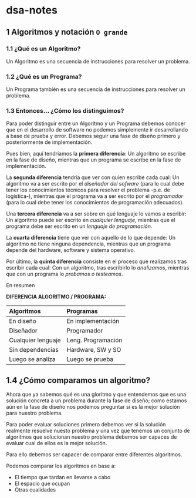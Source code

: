 # dsa-notes

## 1 Algoritmos y notación `O grande`

### 1.1 ¿Qué es un Algoritmo?

Un Algoritmo es una secuencia de instrucciones para resolver un problema.

### 1.2 ¿Qué es un Programa?

Un Programa también es una secuencia de instrucciones para resolver un problema.

### 1.3 Entonces... ¿Cómo los distinguimos?

Para poder distinguir entre un Algoritmo y un Programa debemos conocer que en el desarrollo de software no podemos simplemente ir desarrollando a base de prueba y error. Debemos seguir una fase de diseño primero y posteriormente de implementación.

Pues bien, aquí tendríamos la **primera diferencia**:
Un algoritmo se escribe en la fase de diseño, mientras que un programa se escribe en la fase de implementación.

La **segunda diferencia** tendría que ver con quien escribe cada cual:
Un algoritmo va a ser escrito por el _diseñador del sofware_ (para lo cual debe tener los conocimientos técnicos para resolver el problema -p.e. de logística-), mientras que el programa va a ser escrito por el _programador_ (para lo cual debe tener los conocimientos de programación adecuados).

Una **tercera diferencia** va a ser sobre en qué lenguaje lo vamos a escribir:
Un algoritmo puede ser escrito en _cualquier lenguaje_, mientras que el programa debe ser escrito en un _lenguaje de programación_.

La **cuarta diferencia** tiene que ver con aquello de lo que depende:
Un algoritmo no tiene ninguna dependencia, mientras que un programa depende del hardware, software y sistema operativo.

Por último, la **quinta diferencia** consiste en el proceso que realizamos tras escribir cada cual:
Con un algoritmo, tras escribirlo lo _analizamos_, mientras que con un programa lo _probamos o testeamos_.

En resumen

**DIFERENCIA ALGORITMO / PROGRAMA:**

| Algoritmos         | Programas          |
| :----------------- | :----------------- |
| En diseño          | En implementación  |
| Diseñador          | Programador        |
| Cualquier lenguaje | Leng. Programación |
| Sin dependencias   | Hardware, SW y SO  |
| Luego se analiza   | Luego se prueba    |

## 1.4 ¿Cómo comparamos un algoritmo?

Ahora que ya sabemos qué es una gloritmo y que entendemos que es una solución concreta a un problema durante la fase de diseño; como estamos aún en la fase de diseño nos podemos preguntar si es la mejor solución para nuestro problema.

Para poder evaluar soluciones primero debemos ver si la solución realmente resuelve nuesto problema y una vez que tenemos un conjunto de algoritmos que solucionan nuestro problema debemos ser capaces de evaluar cual de ellos es la mejor solución.

Para ello debemos ser capacer de comparar entre diferentes algoritmos.

Podemos comparar los algoritmos en base a:

- El tiempo que tardan en llevarse a cabo
- El espacio que ocupan
- Otras cualidades

